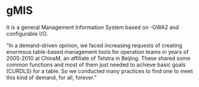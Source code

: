 # gMIS
It is a general Management Information System based on -GWA2 and configurable I/O.

“In a demand-driven opinion, we faced increasing requests of creating enormous table-based management tools for operation teams in years of 2005-2010 at ChinaM, an affiliate of Telstra  in Beijing. These shared some common functions and most of them just needed to achieve basic goals (CURDLS) for a table. So we conducted many practices to find one to meet this kind of demand, for all, forever.”
